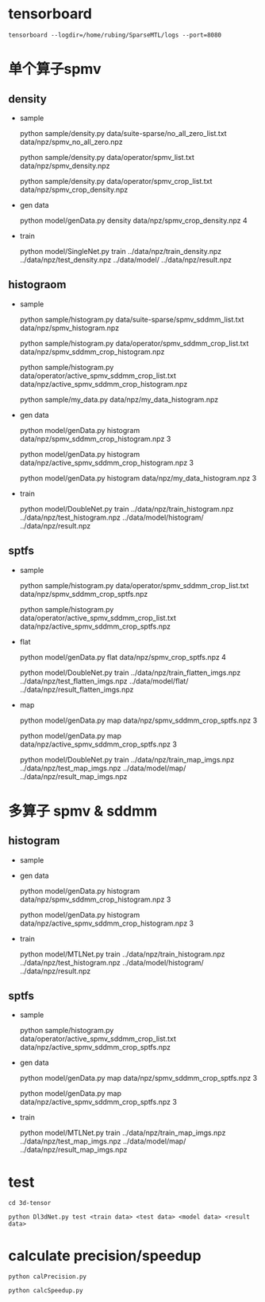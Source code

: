 
# tensorboard

    tensorboard --logdir=/home/rubing/SparseMTL/logs --port=8080

# 单个算子spmv

## density

- sample

    python sample/density.py data/suite-sparse/no_all_zero_list.txt data/npz/spmv_no_all_zero.npz

    python sample/density.py data/operator/spmv_list.txt data/npz/spmv_density.npz

    python sample/density.py data/operator/spmv_crop_list.txt data/npz/spmv_crop_density.npz

- gen data 

    python model/genData.py density data/npz/spmv_crop_density.npz 4

- train

    python model/SingleNet.py train ../data/npz/train_density.npz ../data/npz/test_density.npz ../data/model/ ../data/npz/result.npz

## histograom

- sample

    python sample/histogram.py data/suite-sparse/spmv_sddmm_list.txt data/npz/spmv_histogram.npz

    python sample/histogram.py data/operator/spmv_sddmm_crop_list.txt data/npz/spmv_sddmm_crop_histogram.npz
    
    python sample/histogram.py data/operator/active_spmv_sddmm_crop_list.txt data/npz/active_spmv_sddmm_crop_histogram.npz
    
    python sample/my_data.py data/npz/my_data_histogram.npz

- gen data
    
    python model/genData.py histogram data/npz/spmv_sddmm_crop_histogram.npz 3

    python model/genData.py histogram data/npz/active_spmv_sddmm_crop_histogram.npz 3

    python model/genData.py histogram data/npz/my_data_histogram.npz 3

- train

    python model/DoubleNet.py train ../data/npz/train_histogram.npz ../data/npz/test_histogram.npz ../data/model/histogram/ ../data/npz/result.npz


## sptfs

- sample
    
    python sample/histogram.py data/operator/spmv_sddmm_crop_list.txt data/npz/spmv_sddmm_crop_sptfs.npz
    
    python sample/histogram.py data/operator/active_spmv_sddmm_crop_list.txt data/npz/active_spmv_sddmm_crop_sptfs.npz

- flat

    python model/genData.py flat data/npz/spmv_crop_sptfs.npz 4

    python model/DoubleNet.py train ../data/npz/train_flatten_imgs.npz ../data/npz/test_flatten_imgs.npz ../data/model/flat/ ../data/npz/result_flatten_imgs.npz

- map

    python model/genData.py map data/npz/spmv_sddmm_crop_sptfs.npz 3

    python model/genData.py map data/npz/active_spmv_sddmm_crop_sptfs.npz 3

    python model/DoubleNet.py train ../data/npz/train_map_imgs.npz ../data/npz/test_map_imgs.npz ../data/model/map/ ../data/npz/result_map_imgs.npz

# 多算子 spmv & sddmm

## histogram


- sample

- gen data

    python model/genData.py histogram data/npz/spmv_sddmm_crop_histogram.npz 3

    python model/genData.py histogram data/npz/active_spmv_sddmm_crop_histogram.npz 3
    

- train

    python model/MTLNet.py train ../data/npz/train_histogram.npz ../data/npz/test_histogram.npz ../data/model/histogram/ ../data/npz/result.npz


## sptfs

- sample

    python sample/histogram.py data/operator/active_spmv_sddmm_crop_list.txt data/npz/active_spmv_sddmm_crop_sptfs.npz

- gen data


    python model/genData.py map data/npz/spmv_sddmm_crop_sptfs.npz 3

    python model/genData.py map data/npz/active_spmv_sddmm_crop_sptfs.npz 3

- train

    python model/MTLNet.py train ../data/npz/train_map_imgs.npz ../data/npz/test_map_imgs.npz ../data/model/map/ ../data/npz/result_map_imgs.npz

# test

    cd 3d-tensor

    python Dl3dNet.py test <train data> <test data> <model data> <result data>

# calculate precision/speedup
    
    python calPrecision.py

    python calcSpeedup.py
